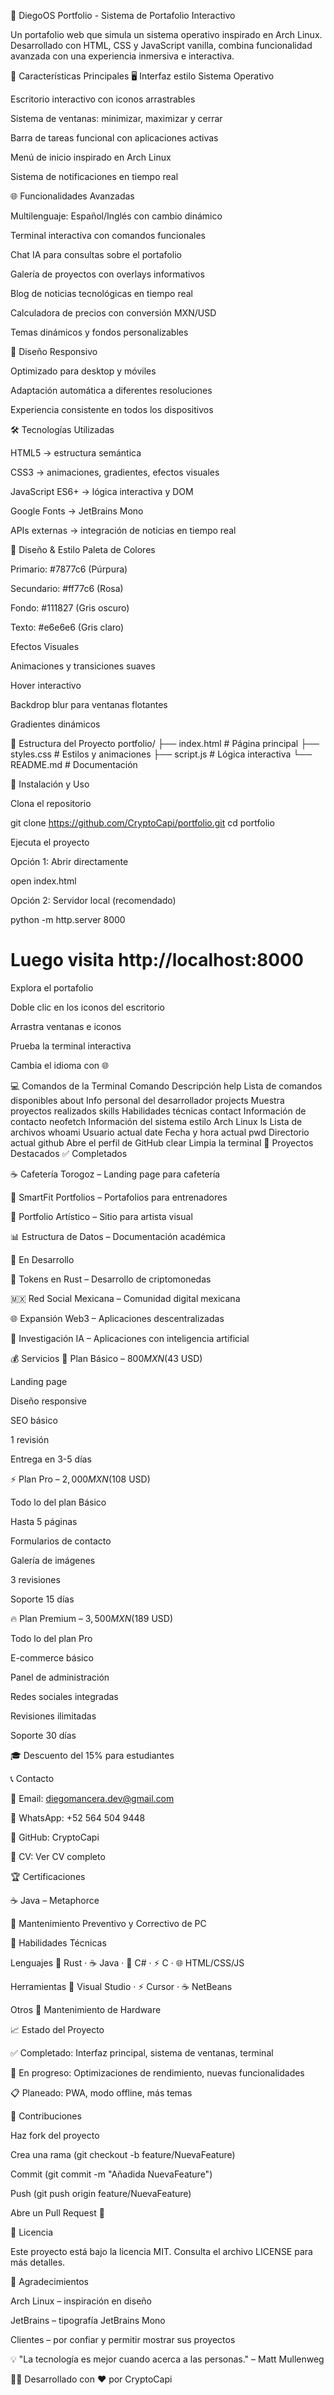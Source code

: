 🚀 DiegoOS Portfolio - Sistema de Portafolio Interactivo

Un portafolio web que simula un sistema operativo inspirado en Arch Linux.
Desarrollado con HTML, CSS y JavaScript vanilla, combina funcionalidad avanzada con una experiencia inmersiva e interactiva.

🎯 Características Principales
🖥️ Interfaz estilo Sistema Operativo

Escritorio interactivo con iconos arrastrables

Sistema de ventanas: minimizar, maximizar y cerrar

Barra de tareas funcional con aplicaciones activas

Menú de inicio inspirado en Arch Linux

Sistema de notificaciones en tiempo real

🌐 Funcionalidades Avanzadas

Multilenguaje: Español/Inglés con cambio dinámico

Terminal interactiva con comandos funcionales

Chat IA para consultas sobre el portafolio

Galería de proyectos con overlays informativos

Blog de noticias tecnológicas en tiempo real

Calculadora de precios con conversión MXN/USD

Temas dinámicos y fondos personalizables

📱 Diseño Responsivo

Optimizado para desktop y móviles

Adaptación automática a diferentes resoluciones

Experiencia consistente en todos los dispositivos

🛠️ Tecnologías Utilizadas

HTML5 → estructura semántica

CSS3 → animaciones, gradientes, efectos visuales

JavaScript ES6+ → lógica interactiva y DOM

Google Fonts → JetBrains Mono

APIs externas → integración de noticias en tiempo real

🎨 Diseño & Estilo
Paleta de Colores

Primario: #7877c6 (Púrpura)

Secundario: #ff77c6 (Rosa)

Fondo: #111827 (Gris oscuro)

Texto: #e6e6e6 (Gris claro)

Efectos Visuales

Animaciones y transiciones suaves

Hover interactivo

Backdrop blur para ventanas flotantes

Gradientes dinámicos

📂 Estructura del Proyecto
portfolio/
├── index.html       # Página principal
├── styles.css       # Estilos y animaciones
├── script.js        # Lógica interactiva
└── README.md        # Documentación

🚀 Instalación y Uso

Clona el repositorio

git clone https://github.com/CryptoCapi/portfolio.git
cd portfolio


Ejecuta el proyecto

Opción 1: Abrir directamente

open index.html


Opción 2: Servidor local (recomendado)

python -m http.server 8000
# Luego visita http://localhost:8000


Explora el portafolio

Doble clic en los iconos del escritorio

Arrastra ventanas e iconos

Prueba la terminal interactiva

Cambia el idioma con 🌐

💻 Comandos de la Terminal
Comando	Descripción
help	Lista de comandos disponibles
about	Info personal del desarrollador
projects	Muestra proyectos realizados
skills	Habilidades técnicas
contact	Información de contacto
neofetch	Información del sistema estilo Arch Linux
ls	Lista de archivos
whoami	Usuario actual
date	Fecha y hora actual
pwd	Directorio actual
github	Abre el perfil de GitHub
clear	Limpia la terminal
🌟 Proyectos Destacados
✅ Completados

☕ Cafetería Torogoz – Landing page para cafetería

💪 SmartFit Portfolios – Portafolios para entrenadores

🎨 Portfolio Artístico – Sitio para artista visual

📊 Estructura de Datos – Documentación académica

🔄 En Desarrollo

🦀 Tokens en Rust – Desarrollo de criptomonedas

🇲🇽 Red Social Mexicana – Comunidad digital mexicana

🌐 Expansión Web3 – Aplicaciones descentralizadas

🤖 Investigación IA – Aplicaciones con inteligencia artificial

💰 Servicios
🚀 Plan Básico – $800 MXN ($43 USD)

Landing page

Diseño responsive

SEO básico

1 revisión

Entrega en 3-5 días

⚡ Plan Pro – $2,000 MXN ($108 USD)

Todo lo del plan Básico

Hasta 5 páginas

Formularios de contacto

Galería de imágenes

3 revisiones

Soporte 15 días

🔥 Plan Premium – $3,500 MXN ($189 USD)

Todo lo del plan Pro

E-commerce básico

Panel de administración

Redes sociales integradas

Revisiones ilimitadas

Soporte 30 días

🎓 Descuento del 15% para estudiantes

📞 Contacto

📧 Email: diegomancera.dev@gmail.com

💬 WhatsApp: +52 564 504 9448

🐙 GitHub: CryptoCapi

📄 CV: Ver CV completo

🏆 Certificaciones

☕ Java – Metaphorce

🔧 Mantenimiento Preventivo y Correctivo de PC

🎯 Habilidades Técnicas

Lenguajes
🦀 Rust · ☕ Java · 🔷 C# · ⚡ C · 🌐 HTML/CSS/JS

Herramientas
🎯 Visual Studio · ⚡ Cursor · ☕ NetBeans

Otros
🔧 Mantenimiento de Hardware

📈 Estado del Proyecto

✅ Completado: Interfaz principal, sistema de ventanas, terminal

🔄 En progreso: Optimizaciones de rendimiento, nuevas funcionalidades

📋 Planeado: PWA, modo offline, más temas

🤝 Contribuciones

Haz fork del proyecto

Crea una rama (git checkout -b feature/NuevaFeature)

Commit (git commit -m "Añadida NuevaFeature")

Push (git push origin feature/NuevaFeature)

Abre un Pull Request 🚀

📄 Licencia

Este proyecto está bajo la licencia MIT.
Consulta el archivo LICENSE
 para más detalles.

🙏 Agradecimientos

Arch Linux – inspiración en diseño

JetBrains – tipografía JetBrains Mono

Clientes – por confiar y permitir mostrar sus proyectos

💡 "La tecnología es mejor cuando acerca a las personas." – Matt Mullenweg

👨‍💻 Desarrollado con ❤️ por CryptoCapi
